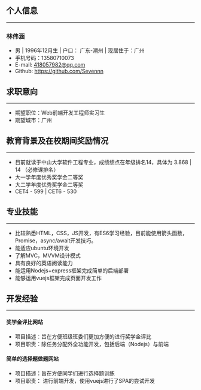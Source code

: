 ## 个人信息
---
### 林伟涵
* 男 | 1996年12月生 | 户口： 广东-潮州 | 现居住于：广州
* 手机号码：13580710073
* E-mail: 418057982@qq.com
* Github: https://github.com/Sevennn

## 求职意向
---
- 期望职位：Web前端开发工程师实习生
- 期望城市：广州

## 教育背景及在校期间奖励情况
---
* 目前就读于中山大学软件工程专业，成绩绩点在年级排名14，具体为 3.868 | 14 （必修课排名）
* 大一学年度优秀奖学金二等奖
* 大二学年度优秀奖学金二等奖
* CET4 - 599 | CET6 - 530  

## 专业技能
---
* 比较熟悉HTML，CSS，JS开发，有ES6学习经验，目前能使用箭头函数，Promise，async/await开发技巧。
* 能适应ubuntu环境开发
* 了解MVC，MVVM设计模式
* 具有良好的英语阅读能力
* 能运用Nodejs+express框架完成简单的后端部署
* 能够运用vuejs框架完成页面开发工作

## 开发经验
---
#### 奖学金评比网站
* 项目描述：旨在方便班级班委们更加方便的进行奖学金评比
* 项目职责：除任务分配外全功能开发，包括后端（Nodejs）与前端
#### 简单的选择题做题网站
* 项目描述：旨在方便同学们进行选择题训练
* 项目职责： 进行前端开发，使用vuejs进行了SPA的尝试开发
